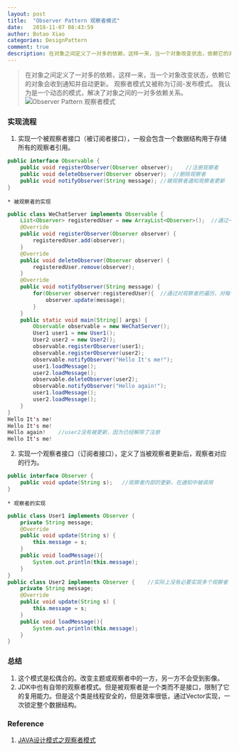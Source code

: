 ```yaml
---
layout: post
title:  "Observer Pattern 观察者模式"
date:   2018-11-07 08:43:59
author: Botao Xiao
categories: DesignPattern
comment: true
description: 在对象之间定义了一对多的依赖，这样一来，当一个对象改变状态，依赖它的对象会收到通知并自动更新。
---
```

> 在对象之间定义了一对多的依赖，这样一来，当一个对象改变状态，依赖它的对象会收到通知并自动更新。
> 观察者模式又被称为订阅-发布模式。
> 我认为是一个动态的模式，解决了对象之间的一对多依赖关系。
![Observer Pattern 观察者模式](https://i.imgur.com/AMkZdGE.png)

### 实现流程
1. 实现一个被观察者接口（被订阅者接口），一般会包含一个数据结构用于存储所有的观察者引用。
```Java
public interface Observable {
	public void registerObserver(Observer observer);	//注册观察者
	public void deleteObserver(Observer observer);	//删除观察者
	public void notifyObserver(String message);	//被观察者通知观察者更新
}
```
	* 被观察者的实现
```Java
public class WeChatServer implements Observable {
	List<Observer> registeredUser = new ArrayList<Observer>();	//通过一个数据结构存储所有的观察者。
	@Override
	public void registerObserver(Observer observer) {
		registeredUser.add(observer);
	}
	@Override
	public void deleteObserver(Observer observer) {
		registeredUser.remove(observer);
	}
	@Override
	public void notifyObserver(String message) {
		for(Observer observer:registeredUser){	//通过对观察者的遍历，对每个观察者进行更新。
			observer.update(message);
		}
	}
	public static void main(String[] args) {
		Observable observable = new WeChatServer();
		User1 user1 = new User1();
		User2 user2 = new User2();
		observable.registerObserver(user1);
		observable.registerObserver(user2);
		observable.notifyObserver("Hello It's me!");
		user1.loadMessage();
		user2.loadMessage();
		observable.deleteObserver(user2);
		observable.notifyObserver("Hello again!");
		user1.loadMessage();
		user2.loadMessage();
	}
}
Hello It's me!
Hello It's me!
Hello again!	//user2没有被更新，因为已经解除了注册
Hello It's me!
```
2. 实现一个观察者接口（订阅者接口），定义了当被观察者更新后，观察者对应的行为。
```Java
public interface Observer {
	public void update(String s);	//观察者内部的更新，在通知中被调用
}
```
	* 观察者的实现
```Java
public class User1 implements Observer {
	private String message;
	@Override
	public void update(String s) {
		this.message = s;
	}
	public void loadMessage(){
		System.out.println(this.message);
	}
}
public class User2 implements Observer {	//实际上没有必要实现多个观察者
	private String message;
	@Override
	public void update(String s) {
		this.message = s;
	}
	public void loadMessage(){
		System.out.println(this.message);
	}
}
```

### 总结
1. 这个模式是松偶合的。改变主题或观察者中的一方，另一方不会受到影像。
2. JDK中也有自带的观察者模式。但是被观察者是一个类而不是接口，限制了它的复用能力。但是这个类是线程安全的，但是效率很低，通过Vector实现，一次锁定整个数据结构。

### Reference
1. [JAVA设计模式之观察者模式](https://www.cnblogs.com/luohanguo/p/7825656.html)
